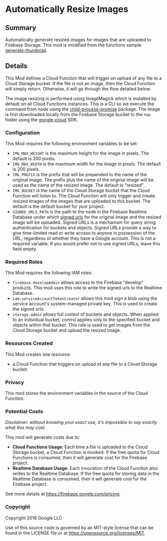 # Automatically Resize Images

## Summary

Automatically generate resized images for images that are uploaded to Firebase Storage. This mod is modified from the functions sample [generate-thumbnail](https://github.com/firebase/functions-samples/tree/Node-8/generate-thumbnail).

## Details

This Mod defines a Cloud Function that will trigger on upload of any file to a Cloud Storage bucket. If the file is not an image, then the Cloud Function will simply return. Otherwise, it will go through the flow detailed below.

The image resizing is performed using ImageMagick which is installed by default on all Cloud Functions instances. This is a CLI so we execute the command from node using the [child-process-promise](https://www.npmjs.com/package/child-process-promise) package. The image is first downloaded locally from the Firebase Storage bucket to the `tmp` folder using the [google-cloud](https://github.com/GoogleCloudPlatform/google-cloud-node) SDK.

### Configuration

This Mod requires the following environment variables to be set:

- `IMG_MAX_HEIGHT` is the maximum height for the image in pixels. The default is 200 pixels.
- `IMG_MAX_WIDTH` is the maximum width for the image in pixels. The default is 200 pixels.
- `IMG_PREFIX` is the prefix that will be prepended to the name of the original image. The prefix plus the name of the original image will be used as the name of the resized image. The default is "resized".
- `IMG_BUCKET` is the name of the Cloud Storage bucket that the Cloud Function will listen to. The Cloud Function will only trigger and create resized images of the images that are uploaded to this bucket. The default is the default bucket for your project.
- `SIGNED_URLS_PATH` is the path to the node in the Firebase Realtime Database under which [signed urls](https://cloud.google.com/storage/docs/access-control/signed-urls) for the original image and the resized image will be uploaded. Signed URLs is a mechanism for query string authentication for buckets and objects. Signed URLs provide a way to give time-limited read or write access to anyone in possession of the URL, regardless of whether they have a Google account. This is not a required variable. If you would prefer not to use signed URLs, leave this field empty.

### Required Roles

This Mod requires the following IAM roles:

- `firebase.developAdmin` allows access to the Firebase "develop" products. This mod uses this role to write the signed urls to the Realtime Database.
- `iam.serviceAccountTokenCreator` allows this mod sign a blob using the service account's system-managed private key. This is used to create the signed urls.
- `storage.admin` allows full control of buckets and objects. When applied to an individual bucket, control applies only to the specified bucket and objects within that bucket. This role is used to get images from the Cloud Storage bucket and upload the resized image.

### Resources Created

This Mod creates one resource:

- a Cloud Function that triggers on upload of any file to a Cloud Storage bucket.

### Privacy

This mod stores the environment variables in the source of the Cloud Function.

### Potential Costs

_Disclaimer: without knowing your exact use, it's impossible to say exactly what this may cost._

This mod will generate costs due to:

- **Cloud Functions Usage**: Each time a file is uploaded to the Cloud Storage bucket, a Cloud Function is invoked. If the free quota for Cloud Functions is consumed, then it will generate cost for the Firebase project.
- **Realtime Database Usage**: Each invocation of the Cloud Function also writes to the Realtime Database. If the free quota for storing data in the Realtime Database is consumed, then it will generate cost for the Firebase project.

See more details at https://firebase.google.com/pricing.

### Copyright

Copyright 2018 Google LLC

Use of this source code is governed by an MIT-style
license that can be found in the LICENSE file or at
https://opensource.org/licenses/MIT.
